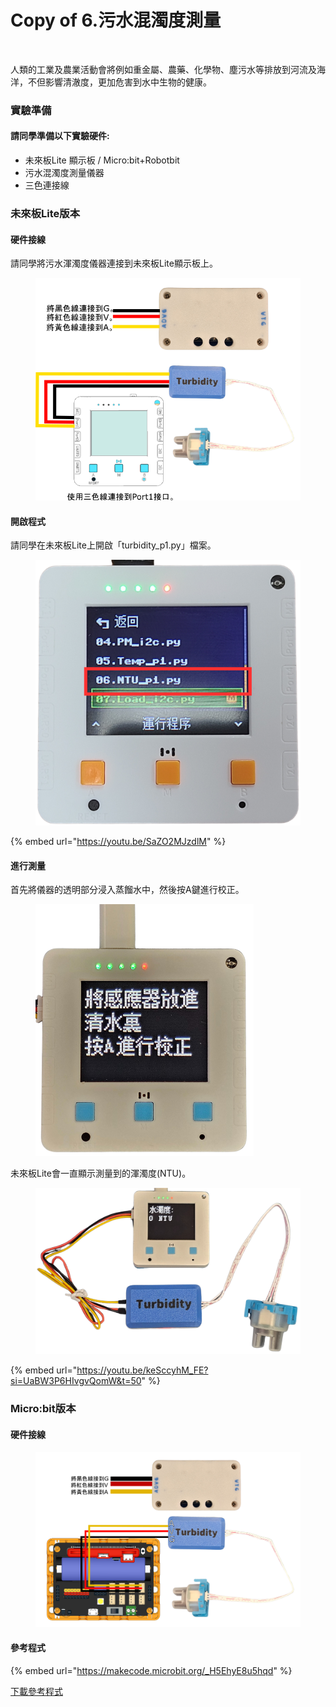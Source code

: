 # Copy of 6.污水混濁度測量

<figure><img src="https://files.gitbook.com/v0/b/gitbook-x-prod.appspot.com/o/spaces%2F6uJvpXC43onNIIwhMlWo%2Fuploads%2FCg3h4E22a2raNnDEC8Zg%2Fimage.png?alt=media&#x26;token=d515962b-28cd-46aa-bb02-bb2ad9ae757e" alt=""><figcaption></figcaption></figure>

人類的工業及農業活動會將例如重金屬、農藥、化學物、塵污水等排放到河流及海洋，不但影響清澈度，更加危害到水中生物的健康。

### 實驗準備

#### 請同學準備以下實驗硬件:

* 未來板Lite 顯示板 / Micro:bit+Robotbit
* 污水混濁度測量儀器
* 三色連接線

### 未來板Lite版本

#### 硬件接線

請同學將污水渾濁度儀器連接到未來板Lite顯示板上。

<figure><img src="../.gitbook/assets/turbidity_wiring (1).png" alt=""><figcaption></figcaption></figure>

#### 開啟程式

請同學在未來板Lite上開啟「turbidity\_p1.py」檔案。



<figure><img src="../.gitbook/assets/image (5).png" alt=""><figcaption></figcaption></figure>

{% embed url="https://youtu.be/SaZO2MJzdlM" %}

#### 進行測量

首先將儀器的透明部分浸入蒸餾水中，然後按A鍵進行校正。

<figure><img src="../.gitbook/assets/turbiditydisplay1.png" alt="" width="349"><figcaption></figcaption></figure>



未來板Lite會一直顯示測量到的渾濁度(NTU)。

<figure><img src="../.gitbook/assets/turbiditydisplay2.png" alt=""><figcaption></figcaption></figure>



{% embed url="https://youtu.be/keSccyhM_FE?si=UaBW3P6HIvgvQomW&t=50" %}

### Micro:bit版本

#### 硬件接線

<figure><img src="../.gitbook/assets/turbidityV2_edu.png" alt=""><figcaption></figcaption></figure>

#### 參考程式

{% embed url="https://makecode.microbit.org/_H5EhyE8u5hqd" %}

[下載參考程式](https://makecode.microbit.org/_H5EhyE8u5hqd)

